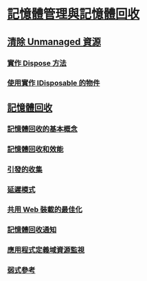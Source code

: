 # [記憶體管理與記憶體回收](memory-management-and-gc.md)
## [清除 Unmanaged 資源](unmanaged.md)
### [實作 Dispose 方法](implementing-dispose.md)
### [使用實作 IDisposable 的物件](using-objects.md)
## [記憶體回收](index.md)
### [記憶體回收的基本概念](fundamentals.md)
### [記憶體回收和效能](performance.md)
### [引發的收集](induced.md)
### [延遲模式](latency.md)
### [共用 Web 裝載的最佳化](optimization-for-shared-web-hosting.md)
### [記憶體回收通知](notifications.md)
### [應用程式定義域資源監視](app-domain-resource-monitoring.md)
### [弱式參考](weak-references.md)
